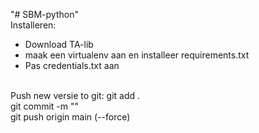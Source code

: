 "# SBM-python" 
<br>
Installeren:
- Download TA-lib
- maak een virtualenv aan en installeer requirements.txt
- Pas credentials.txt aan
<br>
Push new versie to git:
git add . <br>
git commit -m "<comments here>" <br>
git push origin main (--force)<br>